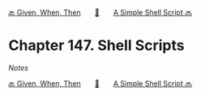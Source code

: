 [🔙 Given, When, Then][previous-chapter]&nbsp;&nbsp;&nbsp;&nbsp;&nbsp;&nbsp;&nbsp;[🏡][readme]&nbsp;&nbsp;&nbsp;&nbsp;&nbsp;&nbsp;&nbsp;[A Simple Shell Script 🔜][upcoming-chapter]

# Chapter 147. Shell Scripts

_Notes_

[🔙 Given, When, Then][previous-chapter]&nbsp;&nbsp;&nbsp;&nbsp;&nbsp;&nbsp;&nbsp;[🏡][readme]&nbsp;&nbsp;&nbsp;&nbsp;&nbsp;&nbsp;&nbsp;[A Simple Shell Script 🔜][upcoming-chapter]

[readme]: README.md
[previous-chapter]: ch146-given-when-then.md
[upcoming-chapter]: ch148-a-simple-shell-script.md